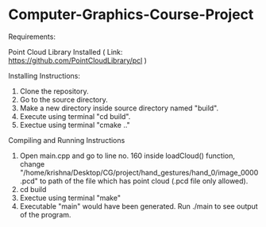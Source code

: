 # Computer-Graphics-Course-Project

Requirements: 

Point Cloud Library Installed ( Link: https://github.com/PointCloudLibrary/pcl )

Installing Instructions:
1. Clone the repository. 
2. Go to the source directory.
3. Make a new directory inside source directory named "build".
4. Execute using terminal "cd build".
5. Exectue using terminal "cmake .."

Compiling and Running Instructions
1. Open main.cpp and go to line no. 160 inside loadCloud() function, 
    change "/home/krishna/Desktop/CG/project/hand_gestures/hand_0/image_0000.pcd" to path of the file which has point cloud (.pcd file only allowed).
2. cd build
3. Exectue using terminal "make"
4. Executable "main" would have been generated. Run ./main to see output of the program. 